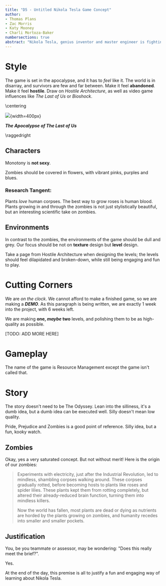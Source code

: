 ```yaml
---
title: "D5 - Untitled Nikola Tesla Game Concept" 
author:
- Thomas Plans
- Zac Morris
- Katy Mooney
- Charli Mortoza-Baker
numbersections: true
abstract: "Nikola Tesla, genius inventor and master engineer is fighting his way through the zombie apocalypse, hoping to reach and kill his arch-rival, Thomas Edison. He must use his tools and inventions to solve puzzles and fight zombies."
---
```

# Style
The game is set in the apocalypse, and it has to *feel* like it. The world is in disarray, and survivors are few and far between. Make it feel **abandoned**. Make it feel **hostile**. Draw on *Hostile Architecture*, as well as video game influences like *The Last of Us* or *Bioshock*.

\centering


![](TLOU.png){width=400px}


***The Apocalypse of The Last of Us***


\raggedright


## Characters
Monotony is **not sexy**.

Zombies should be covered in flowers, with vibrant pinks, purples and blues.

### Research Tangent:
Plants *love* human corpses. The best way to grow roses is human blood. Plants growing in and through the zombies is not just stylistically beautiful, but an interesting scientific take on zombies.


## Environments
In contrast to the zombies, the environments of the game should be dull and grey. Our focus should be not on **texture** design but **level** design.

Take a page from Hostile Architecture when designing the levels; the levels should feel dilapidated and broken-down, while still being engaging and fun to play.

# Cutting Corners
We are *on the clock*. We cannot afford to make a finished game, so we are making a ***DEMO***. As this paragraph is being written, we are exactly 1 week into the project, with 6 weeks left.

We are making **one, *maybe* two** levels, and polishing them to be as high-quality as possible.

\[TODO: ADD MORE HERE\]

# Gameplay
The name of the game is Resource Management except the game isn't called that.

# Story
The story doesn't need to be The Odyssey. Lean into the silliness, it's a dumb idea, but a dumb idea can be executed well. Silly doesn't mean low quality.

Pride, Prejudice and Zombies is a good point of reference. Silly idea, but a fun, kooky watch.

## Zombies
Okay, yes a very saturated concept. But not without merit! Here is the origin of our zombies:

> Experiments with electricity, just after the Industrial Revolution, led to mindless, shambling corpses walking around. These corpses gradually rotted, before becoming hosts to plants like roses and spider lilies. These plants kept them from rotting completely, but altered their already-reduced brain function, turning them into mindless killers. 
> 
> Now the world has fallen, most plants are dead or dying as nutrients are horded by the plants growing on zombies, and humanity recedes into smaller and smaller pockets.

## Justification
You, be you teammate or assessor, may be wondering: "Does this really meet the brief?".

Yes.

At the end of the day, this premise is all to justify a fun and engaging way of learning about Nikola Tesla.

